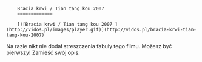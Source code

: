 
        Bracia krwi / Tian tang kou 2007 
        =============
        
        [![Bracia krwi / Tian tang kou 2007 ](http://vidos.pl/images/player.gif)](http://vidos.pl/bracia-krwi-tian-tang-kou-2007)
        
        
 Na razie nikt nie dodał streszczenia fabuły tego filmu. Możesz być pierwszy! Zamieść swój opis.
    